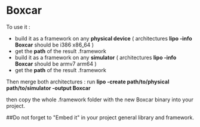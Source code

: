 # Boxcar

To use it : 
- build it as a framework on any **physical device** ( architectures **lipo -info Boxcar** should be i386 x86_64 )
- get the **path** of the result .framework 
- build it as a framework on any **simulator** ( architectures **lipo -info Boxcar** should be armv7 arm64 )
- get the **path** of the result .framework

Then merge both architectures : 
run **lipo -create path/to/physical path/to/simulator -output Boxcar**

then copy the whole .framework folder with the new Boxcar binary into your project.

##Do not forget to "Embed it" in your project general library and framework.
